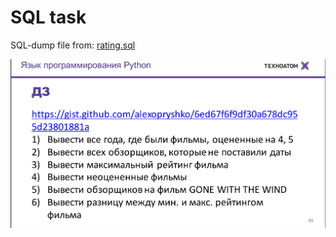 # SQL task
SQL-dump file from: [rating.sql](https://gist.github.com/alexopryshko/6ed67f6f9df30a678dc955d23801881a)

![task](task.png)
